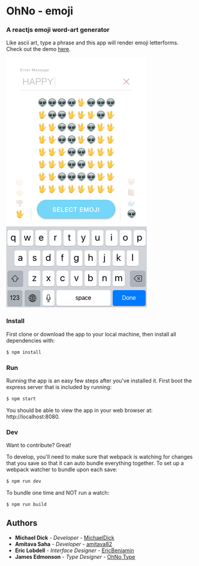 # OhNo - emoji 

### A reactjs emoji word-art generator
Like ascii art, type a phrase and this app will render emoji letterforms. Check out the demo [here](http://lobdell.me/ohno2).

![screenshot](ohno_emoji.png)

### Install
First clone or download the app to your local machine, then install all dependencies with:
```sh
$ npm install
```

### Run
Running the app is an easy few steps after you've installed it. First boot the express server that is included by running:
```sh
$ npm start
```
You should be able to view the app in your web browser at: http://localhost:8080.

### Dev
Want to contribute? Great!

To develop, you'll need to make sure that webpack is watching for changes that you save so that it can auto bundle everything together.
To set up a webpack watcher to bundle upon each save:
```sh
$ npm run dev
```
To bundle one time and NOT run a watch:
```sh
$ npm run build
```

## Authors

* **Michael Dick** - *Developer* - [MichaelDick](https://github.com/michaeldick)
* **Amitava Saha** - *Developer* - [amitava82](https://github.com/amitava82)
* **Eric Lobdell** - *Interface Designer* - [EricBenjamin](https://github.com/EricBenjamin)
* **James Edmonson** - *Type Designer* - [OhNo Type](http://ohnotype.co)


